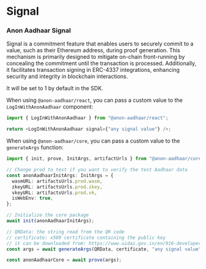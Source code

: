 # Signal

### Anon Aadhaar Signal

Signal is a commitment feature that enables users to securely commit to a value, such as their Ethereum address, during proof generation. This mechanism is primarily designed to mitigate on-chain front-running by concealing the commitment until the transaction is processed. Additionally, it facilitates transaction signing in ERC-4337 integrations, enhancing security and integrity in blockchain interactions.

It will be set to 1 by default in the SDK.

When using `@anon-aadhaar/react`, you can pass a custom value to the `LogInWithAnonAadhaar` component:

```typescript
import { LogInWithAnonAadhaar } from "@anon-aadhaar/react";

return <LogInWithAnonAadhaar signal={"any signal value"} />;
```

When using `@anon-aadhaar/core`, you can pass a custom value to the `generateArgs` function:

```typescript
import { init, prove, InitArgs, artifactUrls } from "@anon-aadhaar/core";

// Change prod to test if you want to verify the test Aadhaar data
const anonAadhaarInitArgs: InitArgs = {
  wasmURL: artifactsUrls.prod.wasm,
  zkeyURL: artifactsUrls.prod.zkey,
  vkeyURL: artifactsUrls.prod.vk,
  isWebEnv: true,
};

// Initialize the core package
await init(anonAadhaarInitArgs);

// QRData: the string read from the QR code
// certificate: x509 certificate containing the public key
// it can be downloaded from: https://www.uidai.gov.in/en/916-developer-section/data-and-downloads-section/11349-uidai-certificate-details.html
const args = await generateArgs(QRData, certificate, "any signal value");

const anonAadhaarCore = await prove(args);
```

